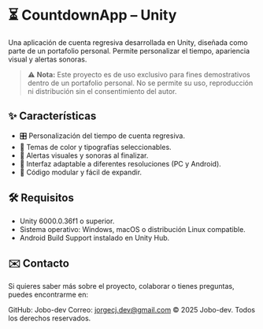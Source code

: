 # ⏳ CountdownApp – Unity

Una aplicación de cuenta regresiva desarrollada en Unity, diseñada como parte de un portafolio personal. Permite personalizar el tiempo, apariencia visual y alertas sonoras.

> ⚠️ **Nota:** Este proyecto es de uso exclusivo para fines demostrativos dentro de un portafolio personal. No se permite su uso, reproducción ni distribución sin el consentimiento del autor.


## ✨ Características

- 🎛 Personalización del tiempo de cuenta regresiva.
- 🎨 Temas de color y tipografías seleccionables.
- 🔔 Alertas visuales y sonoras al finalizar.
- 📱 Interfaz adaptable a diferentes resoluciones (PC y Android).
- 🧩 Código modular y fácil de expandir.

## 🛠 Requisitos

- Unity 6000.0.36f1 o superior.
- Sistema operativo: Windows, macOS o distribución Linux compatible.
- Android Build Support instalado en Unity Hub.

## ✉️ Contacto
Si quieres saber más sobre el proyecto, colaborar o tienes preguntas, puedes encontrarme en:

GitHub: Jobo-dev
Correo: jorgecj.dev@gmail.com
© 2025 Jobo-dev. Todos los derechos reservados.
